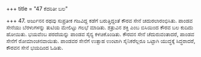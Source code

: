 +++
title = "47 ಕೆದರಿತೀ ಬಲ"

+++
47. ಅರ್ಜುನನ ರಥವು ಸುಪ್ರತೀಕ ಗಜವಿದ್ದ ಕಡೆಗೆ ಬರುತ್ತಿದ್ದಂತೆ ಕೌರವ ಸೇನೆ ಚದುರಲಾರಂಭಿಸಿತು. ಪಾಂಡವ ಸೇನೆಯು ಬೆರಳುಗಳನ್ನು ತುಟಿಯ ಮೇಲಿಟ್ಟು ಗಲಭೆ ಮಾಡಿತು. ಶತ್ರುವಿನ ಶಕ್ತಿ ಎಂಬ ಬಿಸಿಯಿಂದ ಕೌರವ ಬಲ ಕುದಿದು ಹೋಯಿತು. ಭಯವೆಂಬ ಪರದೆಯನ್ನು ಪಾಂಡವ ಸೈನ್ಯ ಕಳಚಿಕೊಂಡಿತು. ಕೌರವನ ಸೇನೆ ಚೆದುರುವಂತಾದರೆ, ಪಾಂಡವ ಸೇನೆಗೆ ರೋಮಾಂಚನವಾಯಿತು. ಪಾಂಡವರ ಸೇನೆಗೆ ಉತ್ಸಾಹ ಉಂಟಾಗಿ ಸೈನಿಕರೆಲ್ಲರೂ ಒಟ್ಟಾಗಿ ಯುದ್ಧಕ್ಕೆ ಸಿದ್ಧರಾದರೆ, ಕೌರವನ ಸೇನೆ ಭಯದಿಂದ ಓಡಿತು.